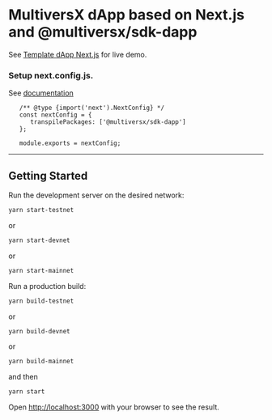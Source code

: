 # **MultiversX dApp based on Next.js and @multiversx/sdk-dapp**

See [Template dApp Next.js](https://template-dapp-nextjs.multiversx.com/) for live demo.

### Setup next.config.js. 
See [documentation](https://nextjs.org/docs/pages/api-reference/next-config-js/transpilePackages)
   ```
      /** @type {import('next').NextConfig} */
      const nextConfig = {
         transpilePackages: ['@multiversx/sdk-dapp']
      };
   
      module.exports = nextConfig;
   ```
-------------------------------------------------------------------------------

## Getting Started

Run the development server on the desired network:

```bash
yarn start-testnet
```
or
```bash
yarn start-devnet
```
or
```bash
yarn start-mainnet
```

Run a production build:
    
```bash
yarn build-testnet
```
or
```bash
yarn build-devnet
```
or
```bash
yarn build-mainnet
```

and then
```bash
yarn start
```


Open [http://localhost:3000](http://localhost:3000) with your browser to see the result.
